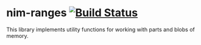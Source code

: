 # nim-ranges [![Build Status](https://travis-ci.org/status-im/nim-ranges.svg?branch=master)](https://travis-ci.org/status-im/nim-ranges)

This library implements utility functions for working with parts and blobs of memory.
